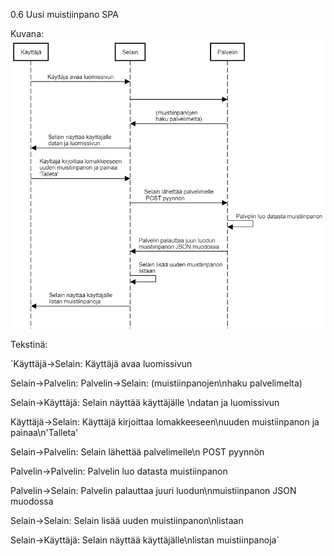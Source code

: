 0.6 Uusi muistiinpano SPA

Kuvana:
![Kaavio](images/0.6.png)


Tekstinä:

`Käyttäjä->Selain: Käyttäjä avaa luomissivun

Selain->Palvelin:
Palvelin->Selain: (muistiinpanojen\nhaku palvelimelta)

Selain->Käyttäjä: Selain näyttää käyttäjälle \ndatan ja luomissivun


Käyttäjä->Selain: Käyttäjä kirjoittaa lomakkeeseen\nuuden muistiinpanon ja painaa\n'Talleta'

Selain->Palvelin: Selain lähettää palvelimelle\n POST pyynnön

Palvelin->Palvelin: Palvelin luo datasta muistiinpanon

Palvelin->Selain: Palvelin palauttaa juuri luodun\nmuistiinpanon JSON muodossa

Selain->Selain: Selain lisää uuden muistiinpanon\nlistaan

Selain->Käyttäjä: Selain näyttää käyttäjälle\nlistan muistiinpanoja`